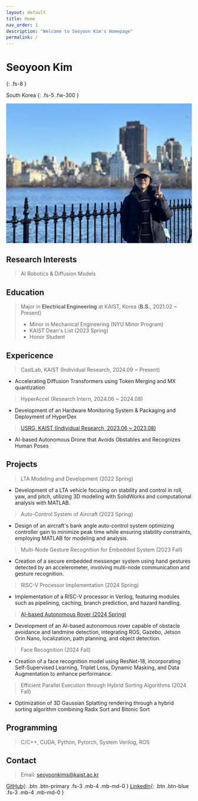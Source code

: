 ```yaml
---
layout: default
title: Home
nav_order: 1
description: "Welcome to Seoyoon Kim's Homepage"
permalink: /
---
```


# Seoyoon Kim
{: .fs-8 }

South Korea
{: .fs-5 .fw-300 }

![ex_screenshot](./assets/images/me2.jpg)  


## Research Interests  

> AI Robotics & Diffusion Models

## Education  

> Major in **Electrical Engineering** at KAIST, Korea (**B.S.**, 2021.02 ~ Present)  
> - Minor in Mechanical Engineering (NYU Minor Program)   
> - KAIST Dean's List (2023 Spring)  
> - Honor Student  


## Expericence  
> CastLab, KAIST (Individual Research, 2024.09 ~ Present)  
- Accelerating Diffusion Transformers using Token Merging and MX quantization  

> HyperAccel (Research Intern, 2024.06 ~ 2024.08) 
- Development of an Hardware Monitoring System & Packaging and Deployment of HyperDex  

> [USRG, KAIST (Individual Research, 2023.06 ~ 2023.08)](https://github.com/seoyoonkims/Drone)   
- AI-based Autonomous Drone that Avoids Obstables and Recognizes Human Poses  


## Projects  

> LTA Modeling and Development (2022 Spring)
 - Development of a LTA vehicle focusing on stability and control in roll, yaw, and pitch, utilizing 3D modeling with SolidWorks and computational analysis with MATLAB.  

> Auto-Control System of Aircraft (2023 Spring)
 - Design of an aircraft's bank angle auto-control system optimizing controller gain to minimize peak time while ensuring stability constraints, employing MATLAB for modeling and analysis.  

> Multi-Node Gesture Recognition for Embedded System (2023 Fall) 
 - Creation of a secure embedded messenger system using hand gestures detected by an accelerometer, involving multi-node communication and gesture recognition.  

> RISC-V Processor Implementation (2024 Spring)
 - Implementation of a RISC-V processor in Verilog, featuring modules such as pipelining, caching, branch prediction, and hazard handling.  

> [AI-based Autonomous Rover (2024 Spring)](https://seoyoonkims.github.io/docs/projects/EE405/)  
 - Development of an AI-based autonomous rover capable of obstacle avoidance and landmine detection, integrating ROS, Gazebo, Jetson Orin Nano, localization, path planning, and object detection.  

> Face Recognition (2024 Fall)
 - Creation of a face recognition model using ResNet-18, incorporating Self-Supervised Learning, Triplet Loss, Dynamic Masking, and Data Augmentation to enhance performance.  

> Efficient Parallel Execution through Hybrid Sorting Algorithms (2024 Fall)
 - Optimization of 3D Gaussian Splatting rendering through a hybrid sorting algorithm combining Radix Sort and Bitonic Sort

## Programming  

> C/C++, CUDA, Python, Pytorch, System Verilog, ROS  

## Contact  

> Email: seoyoonkims@kaist.ac.kr  

[GitHub][GitHub]{: .btn .btn-primary .fs-3 .mb-4 .mb-md-0 }
[LinkedIn][LinkedIn]{: .btn .btn-blue .fs-3 .mb-4 .mb-md-0 }

[Posts]: https://seoyoonkims.github.io/docs/posts/  
[Paper Review]: https://seoyoonkims.github.io/docs/paper_review/  
[HyperAccel]: https://seoyoonkims.github.io/docs/HyperAccel/  
[GitHub]: https://github.com/seoyoonkims/
[LinkedIn]: https://www.linkedin.com/in/kim-seoyoon-9085b3319/